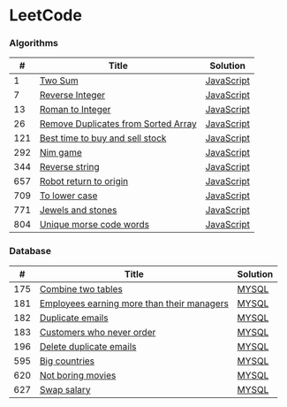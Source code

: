 LeetCode
========

### Algorithms
| # | Title | Solution |
|---| ----- | -------- |
|1|[Two Sum](https://leetcode.com/problems/two-sum/) | [JavaScript](https://github.com/vancelin/leetcode/blob/master/algorithms/two-sum.js)
|7|[Reverse Integer](https://leetcode.com/problems/reverse-integer/) | [JavaScript](https://github.com/vancelin/leetcode/blob/master/algorithms/reverse-integer.js)
|13|[Roman to Integer](https://leetcode.com/problems/roman-to-integer/) | [JavaScript](https://github.com/vancelin/leetcode/blob/master/algorithms/roman-to-integer.js)
|26|[Remove Duplicates from Sorted Array](https://leetcode.com/problems/remove-duplicates-from-sorted-array/) | [JavaScript](https://github.com/vancelin/leetcode/blob/master/algorithms/remove-duplicates-from-sorted-array.js)
|121|[Best time to buy and sell stock](https://leetcode-cn.com/problems/best-time-to-buy-and-sell-stock/description/) |[JavaScript](https://github.com/vancelin/leetcode/blob/master/algorithms/best-time-to-buy-and-sell-stock.js)
|292|[Nim game](https://leetcode-cn.com/problems/nim-game/) | [JavaScript](https://github.com/vancelin/leetcode/blob/master/algorithms/nim-game.js)
|344|[Reverse string](https://leetcode-cn.com/problems/reverse-string/description/) | [JavaScript](https://github.com/vancelin/leetcode/blob/master/algorithms/reverse-string.js)
|657|[Robot return to origin](https://leetcode-cn.com/problems/robot-return-to-origin/description/) | [JavaScript](https://github.com/vancelin/leetcode/blob/master/algorithms/robot-return-to-origin.js)
|709|[To lower case](https://leetcode-cn.com/problems/to-lower-case/description/) | [JavaScript](https://github.com/vancelin/leetcode/blob/master/algorithms/to-lower-case.js)
|771|[Jewels and stones](https://leetcode-cn.com/problems/jewels-and-stones/description/) | [JavaScript](https://github.com/vancelin/leetcode/blob/master/algorithms/jewels-and-stones.js)
|804|[Unique morse code words](https://leetcode-cn.com/problems/unique-morse-code-words/description/) | [JavaScript](https://github.com/vancelin/leetcode/blob/master/algorithms/unique-morse-code-words.js)

### Database
| # | Title | Solution |
|---| ----- | -------- |
|175|[Combine two tables](https://leetcode-cn.com/problems/combine-two-tables/description/) | [MYSQL](https://github.com/vancelin/leetcode/blob/master/databases/combine-two-tables.sql)
|181|[Employees earning more than their managers](https://leetcode-cn.com/problems/employees-earning-more-than-their-managers/description/) | [MYSQL](https://github.com/vancelin/leetcode/blob/master/databases/employees-earning-more-than-their-manager.sql)
|182|[Duplicate emails](https://leetcode-cn.com/problems/duplicate-emails/) | [MYSQL](https://github.com/vancelin/leetcode/blob/master/databases/duplicate-emails.sql)
|183|[Customers who never order](https://leetcode-cn.com/problems/customers-who-never-order/description/) | [MYSQL](https://github.com/vancelin/leetcode/blob/master/databases/customers-who-never-order.sql)
|196|[Delete duplicate emails](https://leetcode-cn.com/problems/delete-duplicate-emails/) | [MYSQL](https://github.com/vancelin/leetcode/blob/master/databases/delete-duplicate-emails.sql)
|595|[Big countries](https://leetcode-cn.com/problems/big-countries/) | [MYSQL](https://github.com/vancelin/leetcode/blob/master/databases/big-countries.sql)
|620|[Not boring movies](https://leetcode-cn.com/problems/not-boring-movies/description/) | [MYSQL](https://github.com/vancelin/leetcode/blob/master/databases/not-boring-movies.sql)
|627|[Swap salary](https://leetcode-cn.com/problems/swap-salary/description/) | [MYSQL](https://github.com/vancelin/leetcode/blob/master/databases/swap-salary.sql)
